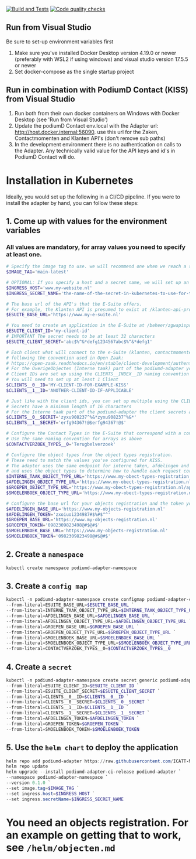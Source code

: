 [![Build and Tests](https://github.com/ICATT-Menselijk-Digitaal/podiumd-adapter/actions/workflows/docker-image.yaml/badge.svg)](https://github.com/ICATT-Menselijk-Digitaal/podiumd-adapter/actions/workflows/docker-image.yaml)
[![Code quality checks](https://github.com/ICATT-Menselijk-Digitaal/podiumd-adapter/actions/workflows/linter.yml/badge.svg)](https://github.com/ICATT-Menselijk-Digitaal/podiumd-adapter/actions/workflows/linter.yml)

## Run from Visual Studio  
Be sure to set-up environment variables first
1. Make sure you've installed Docker Desktop version 4.19.0 or newer (preferably with WSL2 if using windows) and visual studio version 17.5.5 or newer
2. Set docker-compose as the single startup project

## Run in combination with PodiumD Contact (KISS) from Visual Studio
1. Run both from their own docker containers on Windows with Docker Desktop (see 'Run from Visual Studio')
2. Update the podiumD Contact env.local with the Adapter url: http://host.docker.internal:56090. use this url for the Zaken, Contactmomenten and Klanten API's (don't remove sub paths)
3. In the development environment there is no authentication on calls to the Adapter. Any technically valid value for the API keys and id's in PodiumD Contact will do. 

# Installation in Kubernetes
Ideally, you would set up the following in a CI/CD pipeline.
If you were to install the adapter by hand, you can follow these steps:

## 1. Come up with values for the environment variables
### All values are mandatory, for array values you need to specify at least one.
```powershell
# Specify the image tag to use. we will recommend one when we reach a stable version
$IMAGE_TAG='main-latest'

# OPTIONAL: If you specify a host and a secret name, we will set up an Ingress
$INGRESS_HOST='www.my-website.nl'
$INGRESS_SECRET_NAME='the-name-of-the-secret-in-kubernetes-to-use-for-tls'

# The base url of the API's that the E-Suite offers. 
# For example, the Klanten API is presumed to exist at /klanten-api-provider/api/v1
$ESUITE_BASE_URL='https://www.my-e-suite.nl'

# You need to create an application in the E-Suite at /beheer/zgwapisproviderbeheer/applicaties
$ESUITE_CLIENT_ID='my-client-id'
# IMPORTANT The secret needs to be at least 32 characters
$ESUITE_CLIENT_SECRET='abc$%^&*defg1234567abc$%^&*defg1'

# Each client what will connect to the e-Suite (klanten, contactmomenten, zaken and catalogi) parts of the podiumd-adapter must do so using a Bearer token,
# following the convention used in Open Zaak:
# https://open-zaak.readthedocs.io/en/stable/client-development/authentication.html
# For the OverigeObjecten (Interne taak) part of the podiumd-adapter you only need te specify a client secret.
# Client IDs are set up using the CLIENTS__INDEX__ID naming convention
# You will need to set up at least 1 Client
$CLIENTS__0__ID='MY-CLIENT-ID-FOR-EXAMPLE-KISS'
$CLIENTS__1__ID='ANOTHER-CLIENT-ID-IF-APPLICABLE'

# Just like with the client ids, you can set up multiple using the CLIENTS__INDEX__SECRET naming convention
# Secrets have a minimum length of 16 characters
# For the Interne taak part of the podiumd-adapter the client secrets are specified in the same way.
$CLIENTS__0__SECRET='zyxu908237^%&*zyxu908237^%&*'
$CLIENTS__1__SECRET='erfg94367!@$erfg94367!@$'

# Configure the Contact Types in the E-Suite that correspond with a contactverzoek in KISS
# Use the same naming convention for arrays as above
$CONTACTVERZOEK_TYPES__0='Terugbelverzoek'

# Configure the object types from the object types registration. 
# These need to match the values you've configured for KISS. 
# The adapter uses the same endpoint for interne taken, afdelingen and groepen and medewerkers,
# and uses the object types to determine how to handle each request correctly
$INTERNE_TAAK_OBJECT_TYPE_URL='https://www.my-obect-types-registration.nl/api/v2/objecttypes/1df73259-1a58-4180-bf98-598eefc184d4'
$AFDELINGEN_OBJECT_TYPE_URL='https://www.my-obect-types-registration.nl/api/v2/objecttypes/ec65c0be-5e8d-4b72-b07f-7c4f78c84a18'
$GROEPEN_OBJECT_TYPE_URL='https://www.my-obect-types-registration.nl/api/v2/objecttypes/8b9d6bf9-7b5a-4c38-ad10-f37cd1e81a8f'
$SMOELENBOEK_OBJECT_TYPE_URL='https://www.my-obect-types-registration.nl/api/v2/objecttypes/748dd17b-2eb6-4084-95f0-a9040e27dced'

# Configure the base url for your objects registration and the token you've configured in the objects registration 
$AFDELINGEN_BASE_URL='https://www.my-objects-registration.nl'
$AFDELINGEN_TOKEN='zxoiuoi234987#$%#$^^'
$GROEPEN_BASE_URL='https://www.my-objects-registration.nl'
$GROEPEN_TOKEN='0982309823498@#$@#$'
$SMOELENBOEK_BASE_URL='https://www.my-objects-registration.nl'
$SMOELENBOEK_TOKEN='0982309823498@#$@#$'

```
## 2. Create a `namespace`
```powershell
kubectl create namespace podiumd-adapter-namespace
```
## 3. Create a `config map`
```powershell
kubectl -n podiumd-adapter-namespace create configmap podiumd-adapter-config `
--from-literal=ESUITE_BASE_URL=$ESUITE_BASE_URL `
--from-literal=INTERNE_TAAK_OBJECT_TYPE_URL=$INTERNE_TAAK_OBJECT_TYPE_URL `
--from-literal=AFDELINGEN_BASE_URL=$AFDELINGEN_BASE_URL `
--from-literal=AFDELINGEN_OBJECT_TYPE_URL=$AFDELINGEN_OBJECT_TYPE_URL `
--from-literal=GROEPEN_BASE_URL=$GROEPEN_BASE_URL `
--from-literal=GROEPEN_OBJECT_TYPE_URL=$GROEPEN_OBJECT_TYPE_URL `
--from-literal=SMOELENBOEK_BASE_URL=$SMOELENBOEK_BASE_URL `
--from-literal=SMOELENBOEK_OBJECT_TYPE_URL=$SMOELENBOEK_OBJECT_TYPE_URL `
--from-literal=CONTACTVERZOEK_TYPES__0=$CONTACTVERZOEK_TYPES__0
```
## 4. Create a `secret`
```powershell
kubectl -n podiumd-adapter-namespace create secret generic podiumd-adapter-secrets `
--from-literal=ESUITE_CLIENT_ID=$ESUITE_CLIENT_ID `
--from-literal=ESUITE_CLIENT_SECRET=$ESUITE_CLIENT_SECRET `
--from-literal=CLIENTS__0__ID=$CLIENTS__0__ID `
--from-literal=CLIENTS__0__SECRET=$CLIENTS__0__SECRET `
--from-literal=CLIENTS__1__ID=$CLIENTS__1__ID `
--from-literal=CLIENTS__1__SECRET=$CLIENTS__1__SECRET `
--from-literal=AFDELINGEN_TOKEN=$AFDELINGEN_TOKEN `
--from-literal=GROEPEN_TOKEN=$GROEPEN_TOKEN `
--from-literal=SMOELENBOEK_TOKEN=$SMOELENBOEK_TOKEN
```
## 5. Use the `helm chart` to deploy the application
```powershell
helm repo add podiumd-adapter https://raw.githubusercontent.com/ICATT-Menselijk-Digitaal/podiumd-adapter/main/helm
helm repo update
helm upgrade --install podiumd-adapter-ci-release podiumd-adapter `
--namespace podiumd-adapter-namespace `
--version 0.1.0 `
--set image.tag=$IMAGE_TAG `
--set ingress.host=$INGRESS_HOST `
--set ingress.secretName=$INGRESS_SECRET_NAME
```

# You need an objects registration. For an example on getting that to work, see `/helm/objecten.md`